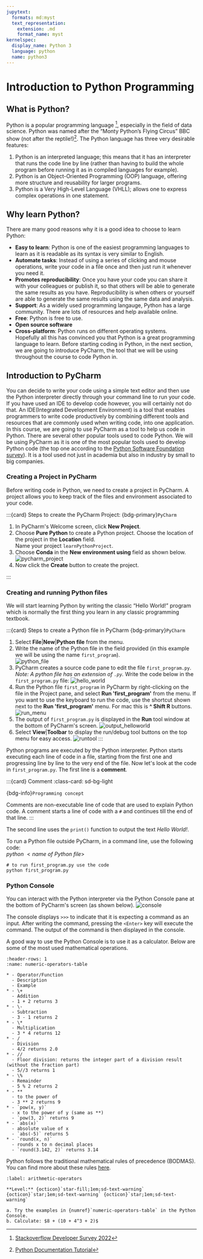 ```yaml
---
jupytext:
  formats: md:myst
  text_representation:
    extension: .md
    format_name: myst
kernelspec:
  display_name: Python 3
  language: python
  name: python3
---
```


# Introduction to Python Programming

## What is Python?

Python is a popular programming language [^survey-python], especially in the field of data science. Python was named after the “Monty
Python’s Flying Circus” BBC show (not after the reptile!)[^python-doc-tutorial].
The Python language has three very desirable features:
1. Python is an interpreted language; this means that it has an interpreter that runs the code line by line
   (rather than having to build the whole program before running it as in compiled languages for example).
2. Python is an Object-Oriented Programming (OOP) language, offering more structure and reusability for larger programs.
3. Python is a Very High-Level Language (VHLL); allows one to express complex operations in one statement.


## Why learn Python?

There are many good reasons why it is a good idea to choose to learn Python:

* **Easy to learn**: Python is one of the easiest programming languages to learn as it is readable as its syntax is very
  similar to
  English.
* **Automate tasks**: Instead of using a series of clicking and mouse operations, write your code in a file once and
  then
  just run it whenever you need it.
* **Promotes reproducibility**: Once you have your code you can share it with your colleagues or publish it, so that
  others will be able to generate the same results as you have. Reproducibility is when others or yourself are able to
  generate the same results using the same data and analysis.
* **Support**: As a widely used programming langauge, Python has a large community. There are lots of resources and help
  available online.
* **Free**:  Python is free to use.
* **Open source software**
* **Cross-platform**:  Python runs on different operating systems.  
  Hopefully all this has convinced you that Python is a great programming language to learn. Before starting coding in
  Python, in the next section, we are going to introduce PyCharm, the tool that we will be using throughout the course
  to code Python in.  


## Introduction to PyCharm

You can decide to write your code using a simple text editor and then use the Python interpreter directly through your 
command line to run your code.  If you have used an IDE to develop code however, you will certainly not do that.  An 
IDE(Integrated Development Environment) is a tool that enables programmers to write code productively by combining different
tools and resources that are commonly used when writing code, into one application.  In this course, we are going to use 
PyCharm as a tool to help us code in Python.  There are several other popular tools used to code Python.  We will be using
PyCharm as it is one of the most popular tools used to develop Python code (the top one according to the 
[Python Software Foundation survey](https://www.jetbrains.com/research/python-developers-survey-2018/)). It is a tool used not just in 
academia but also in industry by small to big companies.


### Creating a Project in PyCharm

Before writing code in Python, we need to create a project in PyCharm.  A project allows you to keep track of 
the files and environment associated to your code. 

:::{card} Steps to create the PyCharm Project:
{bdg-primary}`PyCharm`
1. In PyCharm's Welcome screen, click **New Project**.
2. Choose **Pure Python** to create a Python project.  Choose the location of the project in the **Location** field.  
Name your project `learnPythonProject`.
3. Choose **Conda** in the **New environment using** field as shown below.
![pycharm_project](images/project1.png)
4. Now click the **Create** button to create the project.

:::

### Creating and running Python files

We will start learning Python by writing the classic “Hello World!” program which is normally the first thing you learn 
in any classic programming textbook.  

:::{card} Steps to create a Python file in PyCharm
{bdg-primary}`PyCharm`
1. Select **File**|**New**|**Python file** from the menu.
2. Write the name of the Python file in the field provided (in this example we will be using the name `first_program`).  
![python_file](images/project3.png)
3. PyCharm creates a source code pane to edit the file `first_program.py`.  *Note: A python file has an extension of `.py`.*
Write the code below in the `first_program.py` file:
![hello_world](images/project4.png)
4. Run the Python file `first_program` in PyCharm by right-clicking on the file in the Project pane, and select **Run
'first_program'** from the menu.  If you want to use the keyboard to run the code, use the shortcut shown next to the 
**Run 'first_program'** menu.  For mac this is **^ Shift R** buttons.
![run_menu](images/project5.png)
5. The output of `first_program.py` is displayed in the **Run** tool window at the bottom of PyCharm's screen.
![output_helloworld](images/project6.png)
6.  Select **View**|**Toolbar** to display the run/debug tool buttons on the top menu for easy access.
![runtool](images/project9.png)
:::

Python programs are executed by the Python interpreter.  Python starts executing each line of code in a file, starting 
from the first one and progressing line by line to the very end of the file.  Now let's look at the code in 
`first_program.py`. The first line is a **comment**.

:::{card} Comment
:class-card: sd-bg-light

{bdg-info}`Programming concept`

Comments are non-executable line of code that are used to explain Python code. A comment starts a line of code with a `#` and continues till the end of that line.
:::

The second line uses the `print()` function to output the text *Hello World!*. 

To run a Python file outside PyCharm, in a command line, use the following code:  
$python$ $<name$ $of$ $Python$ $file>$  

```
# to run first_program.py use the code
python first_program.py
```

### Python Console

You can interact with the Python interpreter via the Python Console pane at the bottom of PyCharm's screen (as shown below). 
![console](images/console.png)
  
The console displays `>>>` to indicate that it is expecting a command as an input. After writing the command, pressing 
the `<Enter>` key will execute the command.  The output of the command is then displayed in the console.

A good way to use the Python Console is to use it as a calculator. Below are some of the most used mathematical operations.  

```{list-table} Numeric Operators and Functions
:header-rows: 1
:name: numeric-operators-table

* - Operator/Function
  - Description
  - Example
* - \+
  - Addition
  - 1 + 2 returns 3
* - \-
  - Subtraction
  - 3 - 1 returns 2
* - \*
  - Multiplication
  - 3 * 4 returns 12
* - /
  - Division
  - 4/2 returns 2.0
* - //
  - Floor division: returns the integer part of a division result (without the fraction part)
  - 5//3 returns 1
* - \%
  - Remainder
  - 5 % 2 returns 2
* - **
  - to the power of
  - 3 ** 2 returns 9
* - `pow(x, y)`
  - x to the power of y (same as **)
  - `pow(3, 2)` returns 9
* - `abs(x)`
  - absolute value of x
  - `abs(-5)` returns 5
* - `round(x, n)`
  - rounds x to n decimal places
  - `round(3.142, 2)` returns 3.14
```
Python follows the traditional mathematical rules of precedence (BODMAS).  You can find more about these rules 
[here](https://www.mathsisfun.com/operation-order-bodmas.html).

```{exercise} Arithmetic Operators
:label: arithmetic-operators

**Level:** {octicon}`star-fill;1em;sd-text-warning` {octicon}`star;1em;sd-text-warning` {octicon}`star;1em;sd-text-warning`
  
a. Try the examples in {numref}`numeric-operators-table` in the Python Console.  
b. Calculate: $8 + (10 + 4^3 + 2)$
```


  
[^survey-python]: [Stackoverflow Developer Survey 2022](https://survey.stackoverflow.co/2022/#most-popular-technologies-language)
[^python-doc-tutorial]: [Python Documentation Tutorial](https://docs.python.org/3/tutorial/index.html)
